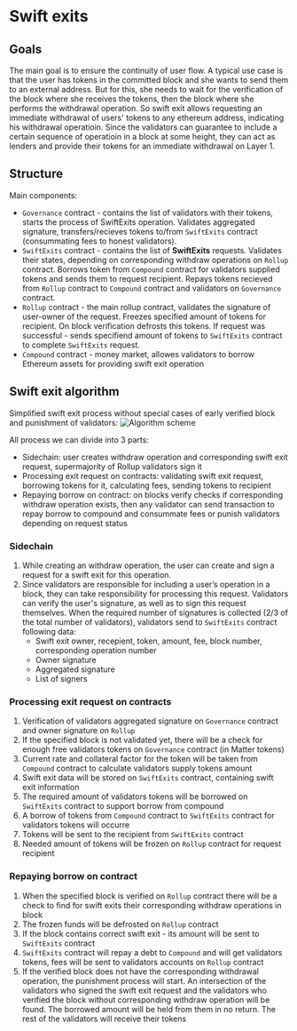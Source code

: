 # Swift exits

## Goals

The main goal is to ensure the continuity of user flow. A typical use case is that the user has tokens in the committed block and she wants to send them to an external address. But for this, she needs to wait for the verification of the block where she receives the tokens, then the block where she performs the withdrawal operation. So swift exit allows requesting an immediate withdrawal of users' tokens to any ethereum address, indicating his withdrawal operatioin. Since the validators can guarantee to include a certain sequence of operatioin in a block at some height, they can act as lenders and provide their tokens for an immediate withdrawal on Layer 1.

## Structure

Main components:
- `Governance` contract - contains the list of validators with their tokens, starts the process of SwiftExits operation. Validates aggregated signature, transfers/recieves tokens to/from `SwiftExits` contract (consummating fees to honest validators).
- `SwiftExits` contract - contains the list of **SwiftExits** requests. Validates their states, depending on corresponding withdraw operations on `Rollup` contract. Borrows token from `Compound` contract for validators supplied tokens and sends them to request recipient. Repays tokens recieved from `Rollup` contract to `Compound` contract and validators on `Governance` contract.
- `Rollup` contract - the main rollup contract, validates the signature of user-owner of the request. Freezes specified amount of tokens for recipient. On block verification defrosts this tokens. If request was successful - sends specifiend amount of tokens to `SwiftExits` contract to complete `SwiftExits` request.
- `Compound` contract - money market, allowes validators to borrow Ethereum assets for providing swift exit operation

## Swift exit algorithm

Simplified swift exit process without special cases of early verified block and punishment of validators:
![Algorithm scheme](https://i.imgur.com/6nHBY2f.png)

All process we can divide into 3 parts:
- Sidechain: user creates withdraw operation and corresponding swift exit request, supermajority of Rollup validators sign it
- Processing exit request on contracts: validating swift exit request, borrowing tokens for it, calculating fees, sending tokens to recipient
- Repaying borrow on contract: on blocks verify checks if corresponding withdraw operation exists, then any validator can send transaction to repay borrow to compound and consummate fees or punish validators depending on request status

### Sidechain

1. While creating an withdraw operation, the user can create and sign a request for a swift exit for this operation.
2. Since validators are responsible for including a user’s operation in a block, they can take responsibility for processing this request. Validators can verify the user's signature, as well as to sign this request themselves. When the required number of signatures is collected (2/3 of the total number of validators), validators send to `SwiftExits` contract following data:
   - Swift exit owner, recepient, token, amount, fee, block number, corresponding operation number
   - Owner signature
   - Aggregated signature
   - List of signers

### Processing exit request on contracts

1. Verification of validators aggregated signature on `Governance` contract and owner signature on `Rollup` 
2. If the specified block is not validated yet, there will be a check for enough free validators tokens on `Governance` contract (in Matter tokens)
3. Current rate and collateral factor for the token will be taken from `Compound` contract to calculate validators supply tokens amount
4. Swift exit data will be stored on `SwiftExits` contract, containing swift exit information
5. The required amount of validators tokens will be borrowed on `SwiftExits` contract to support borrow from compound
6. A borrow of tokens from `Compound` contract to `SwiftExits` contract for validators tokens will occurre
7. Tokens will be sent to the recipient from `SwiftExits` contract
8. Needed amount of tokens will be frozen on `Rollup` contract for request recipient

### Repaying borrow on contract

1. When the specified block is verified on `Rollup` contract there will be a check to find for swift exits their corresponding withdraw operations in block
2. The frozen funds will be defrosted on `Rollup` contract
3. If the block contains correct swift exit - its amount will be sent to `SwiftExits` contract
4. `SwiftExits` contract will repay a debt to `Compound` and will get validators tokens, fees will be sent to validators accounts on `Rollup` contract
5. If the verified block does not have the corresponding withdrawal operation, the punishment process will start. An intersection of the validators who signed the swift exit request and the validators who verified the block without corresponding withdraw operation will be found. The borrowed amount will be held from them in no return. The rest of the validators will receive their tokens

<!-- Full swift exit process without special cases of early verified block and punishment of validators. Contains complete inner contracts logic:
[Algorithm scheme](https://i.imgur.com/5UDLLGi.png) -->

<!-- ## Contract creation

The `SwiftExitsEther` and `SwiftExitsErc20` contract constructors include the creation of the `SwiftExitsInternal` contract.
To create a contract, you must specify:
- token contract address (`address(0)` in case of *Ether*)
- contract management address
- address of `Rollup` contract
- address of `BlsVerifier` contract
- address of the contract `owner`

When creating a contract, a token is checked in Governance contract.
Also, the last verified block will be received from `Rollup` contract.

The governor of Governance contract will need to specify the address of the created `SwiftExitsInternal` contract in the `Rollup` contract by calling the `addSwiftExits(tokenId, lendingAddress)` method.

## Validators' deposit

Validators can supply their *Ether* account directly by calling the `supply(to)` method of `SwiftExitsEther` contract with the value of the desired deposit in *Ether*.
To supply the account in *ERC-20* tokens, it is necessary to call the `supply(amount, to)` method on the corresponding `SwiftExitsErc20` contract.  Value of *Ether* is specified in the transactions' value option field.
The *to* field exists so that the user can supply to the account of another user if desired.

When these methods are executed, the internal method `supplyInternal(amount, to)` of `SwiftExitsInternal` contract, will be called. In this case, *ERC-20* tokens will be received on the contract through the `transferIn(amount)` method.

Next, corresponding records will be created in the mapping of the `SwiftExitsInternal` contract, reflecting the funds supplied to the user's account (by his ethereum address), as well as an increase in the funds available for lending.

## Validators' balance

The validator can find out the balance of his account from the validators' supplies mapping at any time, indicating his ethereum address as a key.

## Validators' funds withdrawal

The validator can call `requestWithdraw(amount, to)` method to withdraw his funds from his lending account (the validator MUST own this account and have enough funds on it).

In the case of a sufficient amount of non-borrowed funds on the contract, an immediate withdrawal of funds will occur.

Otherwise, a request for a deferred withdrawal of funds will be created.

### Immediate withdrawal

On `SwiftExitsInternal` contract, changes will occur: the change in the user's balance and the amount of funds available for the borrowing will decrease. If the user withdraws the full amount, then his account will be deleted.

### Deferred withdrawal

The available amount of funds will be withdrawn, for a gradual automatic withdrawal of the remaining, a `DefferedWithdrawOrder` will be created. Each time the available funds will be increased, all `DefferedWithdrawOrder`s will spend these funds until all of them are fulfilled.

## Swift exit request

The user can create and sign a request for a swift exit for his withdraw operation. Validators can verify the user's signature, as well as to sign this request themselves. When the required number of signatures is collected (2/3 of the total number of validators), they are aggregated and validated on the contract.

After that, on `Rollup` contract specified recipient balance will be reduced by the operation amount. So after validating the block with this operation, the total amount for it is equal to 0.

Depending on the amount of free funds on the `SwiftExitsInternal` contract, there will be created an Immediate exit request or Deffered exit request.

Thus, the user will borrow the free funds of validators. This debt will be repaid automatically when verification of the specified `Rollup` block containing the operation occurs. The full amount of this operation will be sent from `Rollup` contract to `SwiftExitsInternal` contract to cover costs and accrue validators fees.

### Immediate exit

If there is a sufficient amount of free funds, then an `immediateExit` metod will be called, otherwise a swift exit request (`SwiftExitOrder`) will be created.

`SwiftExitOrder` is tied to the corresponding block and contains information about the amount of funds and a payment recepient.

### Deffered exit

The validator can fulfill `SwiftExitOrder` request by its identifier in the request block through the `supplyOrder(blockNumber, orderId, sendingAmount, validator)` method. Thus, the validator will supply the balance of his account and free contract funds, and as a result, the `immediateExit` method will be called, after which the record of this request will be deleted.

### Transfering process

In the `transferOut(amount, receiver)` method, the specified funds will be transferred from the contract to the specified withdraw destination address.

Fees for each validator and contract holder will be calculated. The fee will be credited upon verification of the specified `Rollup` block.

Also, a deduction of a specified amount of funds from available funds of creditors will occur.

Fees are calculated in the `getCurrentInterestRates()` method, which validators and users can call to determine the need for themselves to participate in the lending process.

## Swift exit fulfillment

Upon verification of the next `Rollup` block, its borrow orders will be deleted, fees charged, and borrowed funds released. This operation is performed from the `Rollup` contract by calling the `newVerifiedBlock (blockNumber)` method.

### Swift exit repayment

Funds will be transferred to the SwiftExits contract through the call of `repayBorrow(amount)` method from the Rollup contract. This call is supposed to be made during verification of the corresponding `Rollup` block. -->

<!-- ## Interest Rate calculations

Utilization ratio: 
`u = totalBorrowed / (totalSupply + totatBorrowed)`

Borrowing Interest Rate:
`BIR = MULTIPLIER * u + BASE_RATE`

Supply Interest Rate:
`SIR = BIR * u * (1 - SPREAD)`

Borrower fee:
`borrowerFee = bir * amount`

Validators fees:
`validatorsFees = borrowerFee * SIR`

Owner (Matter) fee:
`ownerFee = borrowerFee - validatorsFees`

Single validator fee:
`fee = validatorsFees * (validatorsSupplies[validatorId] / totalSupply)` -->

